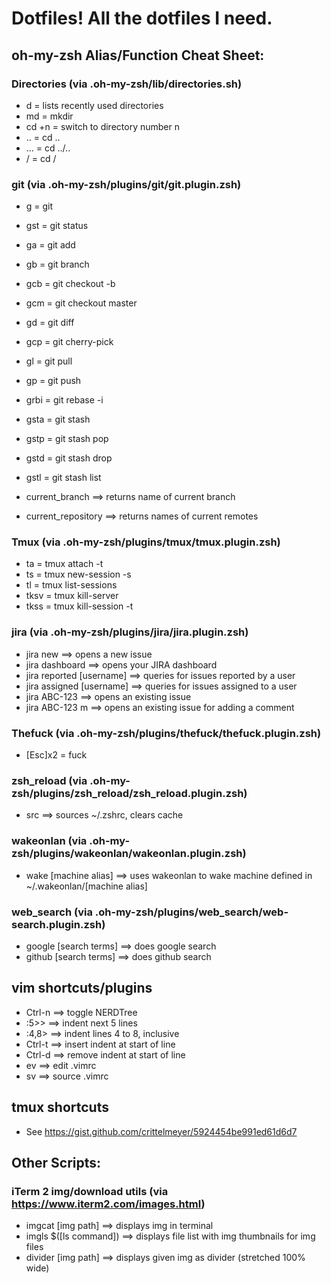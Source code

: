 # Dotfiles! All the dotfiles I need.

## oh-my-zsh Alias/Function Cheat Sheet:

### Directories (via .oh-my-zsh/lib/directories.sh)
* d      =  lists recently used directories
* md     =  mkdir
* cd +n	 =  switch to directory number n
* ..     =  cd ..
* ...    =  cd ../..
* /      =  cd /

### git (via .oh-my-zsh/plugins/git/git.plugin.zsh)
* g     =  git
* gst   =  git status
* ga    =  git add
* gb    =  git branch
* gcb   =  git checkout -b
* gcm   =  git checkout master
* gd    =  git diff
* gcp   =  git cherry-pick
* gl    =  git pull
* gp    =  git push
* grbi  =  git rebase -i
* gsta  =  git stash
* gstp  =  git stash pop
* gstd  =  git stash drop
* gstl  =  git stash list

* current_branch      ==> returns name of current branch
* current_repository  ==> returns names of current remotes

### Tmux (via .oh-my-zsh/plugins/tmux/tmux.plugin.zsh)
* ta    =  tmux attach -t
* ts    =  tmux new-session -s
* tl    =  tmux list-sessions
* tksv  =  tmux kill-server
* tkss  =  tmux kill-session -t

### jira (via .oh-my-zsh/plugins/jira/jira.plugin.zsh)
* jira new                  ==>  opens a new issue
* jira dashboard            ==>  opens your JIRA dashboard
* jira reported [username]  ==>  queries for issues reported by a user
* jira assigned [username]  ==>  queries for issues assigned to a user
* jira ABC-123              ==>  opens an existing issue
* jira ABC-123 m            ==>  opens an existing issue for adding a comment

### Thefuck (via .oh-my-zsh/plugins/thefuck/thefuck.plugin.zsh)
* [Esc]x2 = fuck

### zsh_reload (via .oh-my-zsh/plugins/zsh_reload/zsh_reload.plugin.zsh)
* src  ==> sources ~/.zshrc, clears cache

### wakeonlan (via .oh-my-zsh/plugins/wakeonlan/wakeonlan.plugin.zsh)
* wake [machine alias]  ==> uses wakeonlan to wake machine defined in ~/.wakeonlan/[machine alias]

### web_search (via .oh-my-zsh/plugins/web_search/web-search.plugin.zsh)
* google [search terms]  ==> does google search
* github [search terms]  ==> does github search

## vim shortcuts/plugins
* Ctrl-n      ==>  toggle NERDTree
* :5>>        ==>  indent next 5 lines
* :4,8>       ==>  indent lines 4 to 8, inclusive
* Ctrl-t      ==>  insert indent at start of line
* Ctrl-d      ==>  remove indent at start of line
* <Leader>ev  ==>  edit .vimrc
* <Leader>sv  ==>  source .vimrc

## tmux shortcuts
* See https://gist.github.com/crittelmeyer/5924454be991ed61d6d7

## Other Scripts:

### iTerm 2 img/download utils (via https://www.iterm2.com/images.html)
* imgcat [img path]      ==> displays img in terminal
* imgls $([ls command])  ==> displays file list with img thumbnails for img files
* divider [img path]     ==> displays given img as divider (stretched 100% wide)
